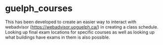 # guelph_courses

This has been developed to create an easier way to interact with webadvisor (https://webadvisor.uoguelph.ca/) in creating a class schedule.
Looking up final exam locations for specific courses as well as looking up what buildings have exams in them is also possible.

